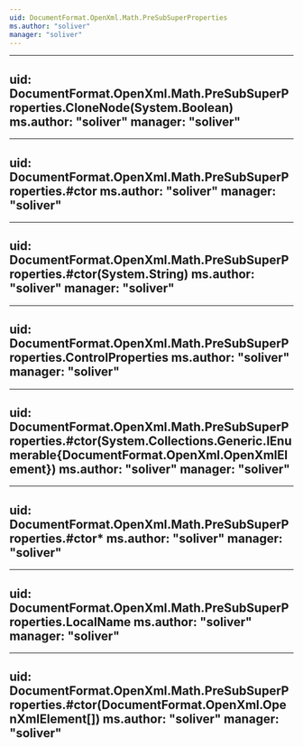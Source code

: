 ```yaml
---
uid: DocumentFormat.OpenXml.Math.PreSubSuperProperties
ms.author: "soliver"
manager: "soliver"
---
```


---
uid: DocumentFormat.OpenXml.Math.PreSubSuperProperties.CloneNode(System.Boolean)
ms.author: "soliver"
manager: "soliver"
---

---
uid: DocumentFormat.OpenXml.Math.PreSubSuperProperties.#ctor
ms.author: "soliver"
manager: "soliver"
---

---
uid: DocumentFormat.OpenXml.Math.PreSubSuperProperties.#ctor(System.String)
ms.author: "soliver"
manager: "soliver"
---

---
uid: DocumentFormat.OpenXml.Math.PreSubSuperProperties.ControlProperties
ms.author: "soliver"
manager: "soliver"
---

---
uid: DocumentFormat.OpenXml.Math.PreSubSuperProperties.#ctor(System.Collections.Generic.IEnumerable{DocumentFormat.OpenXml.OpenXmlElement})
ms.author: "soliver"
manager: "soliver"
---

---
uid: DocumentFormat.OpenXml.Math.PreSubSuperProperties.#ctor*
ms.author: "soliver"
manager: "soliver"
---

---
uid: DocumentFormat.OpenXml.Math.PreSubSuperProperties.LocalName
ms.author: "soliver"
manager: "soliver"
---

---
uid: DocumentFormat.OpenXml.Math.PreSubSuperProperties.#ctor(DocumentFormat.OpenXml.OpenXmlElement[])
ms.author: "soliver"
manager: "soliver"
---
